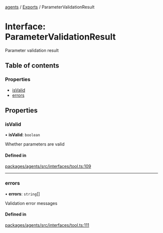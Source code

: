 <!-- 
 ⚠️  AUTO-GENERATED FILE - DO NOT EDIT MANUALLY
 This file is automatically generated by scripts/docs-generator.js
 To make changes, edit the source TypeScript files or update the generator script
-->

[agents](../../) / [Exports](../modules) / ParameterValidationResult

# Interface: ParameterValidationResult

Parameter validation result

## Table of contents

### Properties

- [isValid](ParameterValidationResult#isvalid)
- [errors](ParameterValidationResult#errors)

## Properties

### isValid

• **isValid**: `boolean`

Whether parameters are valid

#### Defined in

[packages/agents/src/interfaces/tool.ts:109](https://github.com/woojubb/robota/blob/d84cd2e1e6915e9f7e9aff8f9b06df02e55c139b/packages/agents/src/interfaces/tool.ts#L109)

___

### errors

• **errors**: `string`[]

Validation error messages

#### Defined in

[packages/agents/src/interfaces/tool.ts:111](https://github.com/woojubb/robota/blob/d84cd2e1e6915e9f7e9aff8f9b06df02e55c139b/packages/agents/src/interfaces/tool.ts#L111)
